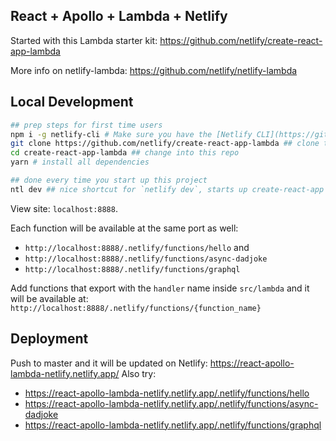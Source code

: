 ## React + Apollo + Lambda + Netlify

Started with this Lambda starter kit: https://github.com/netlify/create-react-app-lambda

More info on netlify-lambda: https://github.com/netlify/netlify-lambda

## Local Development

```bash
## prep steps for first time users
npm i -g netlify-cli # Make sure you have the [Netlify CLI](https://github.com/netlify/cli) installed
git clone https://github.com/netlify/create-react-app-lambda ## clone this repo
cd create-react-app-lambda ## change into this repo
yarn # install all dependencies

## done every time you start up this project
ntl dev ## nice shortcut for `netlify dev`, starts up create-react-app AND a local Node.js server for your Netlify functions
```

View site: `localhost:8888`.

Each function will be available at the same port as well:

- `http://localhost:8888/.netlify/functions/hello` and 
- `http://localhost:8888/.netlify/functions/async-dadjoke`
- `http://localhost:8888/.netlify/functions/graphql`

Add functions that export with the `handler` name inside `src/lambda` and it will be available at: `http://localhost:8888/.netlify/functions/{function_name}`

## Deployment

Push to master and it will be updated on Netlify: https://react-apollo-lambda-netlify.netlify.app/
Also try:
* https://react-apollo-lambda-netlify.netlify.app/.netlify/functions/hello
* https://react-apollo-lambda-netlify.netlify.app/.netlify/functions/async-dadjoke
* https://react-apollo-lambda-netlify.netlify.app/.netlify/functions/graphql